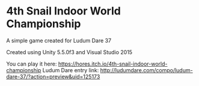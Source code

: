 # 4th Snail Indoor World Championship
A simple game created for Ludum Dare 37

Created using Unity 5.5.0f3 and Visual Studio 2015

You can play it here: https://hores.itch.io/4th-snail-indoor-world-championship
Ludum Dare entry link: http://ludumdare.com/compo/ludum-dare-37/?action=preview&uid=125173
